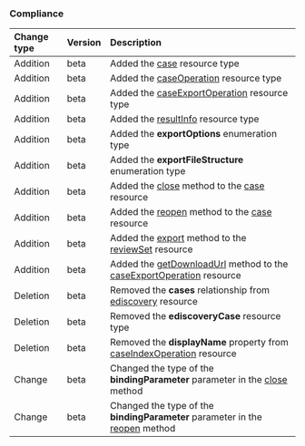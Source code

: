 ### Compliance

| **Change type** | **Version** | **Description** |
|:---|:---|:---|
|Addition|beta|Added the [case](https://docs.microsoft.com/en-us/graph/api/resources/case?view=graph-rest-beta) resource type|
|Addition|beta|Added the [caseOperation](https://docs.microsoft.com/en-us/graph/api/resources/caseOperation?view=graph-rest-beta) resource type|
|Addition|beta|Added the [caseExportOperation](https://docs.microsoft.com/en-us/graph/api/resources/caseExportOperation?view=graph-rest-beta) resource type|
|Addition|beta|Added the [resultInfo](https://docs.microsoft.com/en-us/graph/api/resources/resultInfo?view=graph-rest-beta) resource type|
|Addition|beta|Added the **exportOptions** enumeration type|
|Addition|beta|Added the **exportFileStructure** enumeration type|
|Addition|beta|Added the [close](https://docs.microsoft.com/en-us/graph/api/case-close?view=graph-rest-beta) method to the [case](https://docs.microsoft.com/en-us/graph/api/resources/case?view=graph-rest-beta) resource|
|Addition|beta|Added the [reopen](https://docs.microsoft.com/en-us/graph/api/case-reopen?view=graph-rest-beta) method to the [case](https://docs.microsoft.com/en-us/graph/api/resources/case?view=graph-rest-beta) resource|
|Addition|beta|Added the [export](https://docs.microsoft.com/en-us/graph/api/reviewSet-export?view=graph-rest-beta) method to the [reviewSet](https://docs.microsoft.com/en-us/graph/api/resources/reviewSet?view=graph-rest-beta) resource|
|Addition|beta|Added the [getDownloadUrl](https://docs.microsoft.com/en-us/graph/api/caseExportOperation-getDownloadUrl?view=graph-rest-beta) method to the [caseExportOperation](https://docs.microsoft.com/en-us/graph/api/resources/caseExportOperation?view=graph-rest-beta) resource|
|Deletion|beta|Removed the **cases** relationship from [ediscovery](https://docs.microsoft.com/en-us/graph/api/resources/ediscovery?view=graph-rest-beta) resource|
|Deletion|beta|Removed the **ediscoveryCase** resource type|
|Deletion|beta|Removed the **displayName** property from [caseIndexOperation](https://docs.microsoft.com/en-us/graph/api/resources/caseIndexOperation?view=graph-rest-beta) resource|
|Change|beta|Changed the type of the **bindingParameter** parameter in the [close](https://docs.microsoft.com/en-us/graph/api/ediscoveryCase-close?view=graph-rest-beta) method|
|Change|beta|Changed the type of the **bindingParameter** parameter in the [reopen](https://docs.microsoft.com/en-us/graph/api/ediscoveryCase-reopen?view=graph-rest-beta) method|
